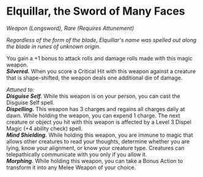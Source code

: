 # Elquillar, the Sword of Many Faces
*Weapon (Longsword), Rare (Requires Attunement)*

*Regardless of the form of the blade, Elquillar's name was spelled out along the blade in runes of unknown origin.*

You gain a +1 bonus to attack rolls and damage rolls made with this magic weapon.  
***Silvered.*** When you score a Critical Hit with this weapon against a creature that is shape-shifted, the weapon deals one additional die of damage.  

*Attuned to:*  
***Disguise Self.*** While this weapon is on your person, you can cast the Disguise Self spell.  
***Dispelling.*** This weapon has 3 charges and regains all charges daily at dawn. While holding the weapon, you can expend 1 charge. The next creature or object you hit with this weapon is affected by a Level 3 Dispel Magic (+4 ability check) spell.  
***Mind Shielding.*** While holding this weapon, you are immune to magic that allows other creatures to read your thoughts, determine whether you are lying, know your alignment, or know your creature type. Creatures can telepathically communicate with you only if you allow it.  
***Morphing.*** While holding this weapon, you can take a Bonus Action to transform it into any Melee Weapon of your choice.  